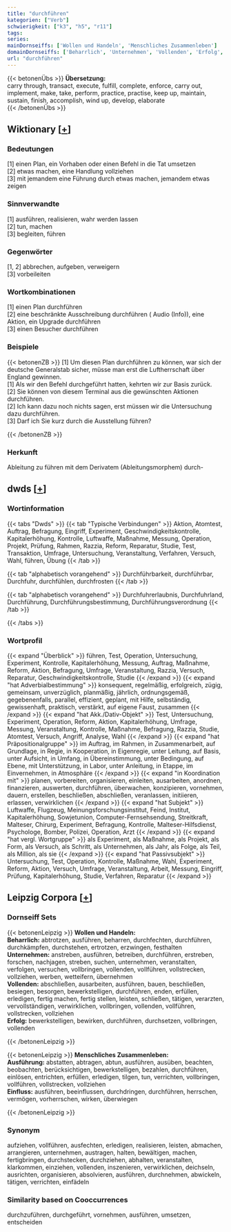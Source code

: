 ```yaml
---
title: "durchführen"
kategorien: ["Verb"]
schwierigkeit: ["k3", "h5", "r11"]
tags:
series:
mainDornseiffs: ['Wollen und Handeln', 'Menschliches Zusammenleben']
domainDornseiffs: ['Beharrlich', 'Unternehmen', 'Vollenden', 'Erfolg', 'Ausführung', 'Einfluss']
url: "durchführen"
---
```


{{< betonenÜbs >}}
**Übersetzung:**  
carry through, transact, execute, fulfill, complete, enforce, carry out, implement, make, take, perform, practice, practise, keep up, maintain, sustain, finish, accomplish, wind up, develop, elaborate  
{{< /betonenÜbs >}}

## Wiktionary [[+](https://de.wiktionary.org/wiki/durchführen)]

### Bedeutungen
[1] einen Plan, ein Vorhaben oder einen Befehl in die Tat umsetzen  
[2] etwas machen, eine Handlung vollziehen  
[3] mit jemandem eine Führung durch etwas machen, jemandem etwas zeigen  

### Sinnverwandte
[1] ausführen, realisieren, wahr werden lassen  
[2] tun, machen  
[3] begleiten, führen  

### Gegenwörter
[1, 2] abbrechen, aufgeben, verweigern  
[3] vorbeileiten  

### Wortkombinationen
[1] einen Plan durchführen  
[2] eine beschränkte Ausschreibung durchführen ( Audio (Info)), eine Aktion, ein Upgrade durchführen  
[3] einen Besucher durchführen  

### Beispiele
{{< betonenZB >}}
[1] Um diesen Plan durchführen zu können, war sich der deutsche Generalstab sicher, müsse man erst die Luftherrschaft über England gewinnen.  
[1] Als wir den Befehl durchgeführt hatten, kehrten wir zur Basis zurück.  
[2] Sie können von diesem Terminal aus die gewünschten Aktionen durchführen.  
[2] Ich kann dazu noch nichts sagen, erst müssen wir die Untersuchung dazu durchführen.  
[3] Darf ich Sie kurz durch die Ausstellung führen?  

{{< /betonenZB >}}
### Herkunft
Ableitung zu führen mit dem Derivatem (Ableitungsmorphem) durch-  



## dwds [[+](https://www.dwds.de/wb/durchführen)]

### Wortinformation
{{< tabs "Dwds" >}}
{{< tab "Typische Verbindungen" >}}
Aktion, Atomtest, Auftrag, Befragung, Eingriff, Experiment, Geschwindigkeitskontrolle, Kapitalerhöhung, Kontrolle, Luftwaffe, Maßnahme, Messung, Operation, Projekt, Prüfung, Rahmen, Razzia, Reform, Reparatur, Studie, Test, Transaktion, Umfrage, Untersuchung, Veranstaltung, Verfahren, Versuch, Wahl, führen, Übung
{{< /tab >}}

{{< tab "alphabetisch vorangehend" >}}
Durchführbarkeit, durchführbar, Durchfuhr, durchfühlen, durchfrosten
{{< /tab >}}

{{< tab "alphabetisch vorangehend" >}}
Durchfuhrerlaubnis, Durchfuhrland, Durchführung, Durchführungsbestimmung, Durchführungsverordnung
{{< /tab >}}

{{< /tabs >}}

### Wortprofil
{{< expand "Überblick" >}} führen, Test, Operation, Untersuchung, Experiment, Kontrolle, Kapitalerhöhung, Messung, Auftrag, Maßnahme, Reform, Aktion, Befragung, Umfrage, Veranstaltung, Razzia, Versuch, Reparatur, Geschwindigkeitskontrolle, Studie {{< /expand >}}
{{< expand "hat Adverbialbestimmung" >}} konsequent, regelmäßig, erfolgreich, zügig, gemeinsam, unverzüglich, planmäßig, jährlich, ordnungsgemäß, gegebenenfalls, parallel, effizient, geplant, mit Hilfe, selbständig, gewissenhaft, praktisch, verstärkt, auf eigene Faust, zusammen {{< /expand >}}
{{< expand "hat Akk./Dativ-Objekt" >}} Test, Untersuchung, Experiment, Operation, Reform, Aktion, Kapitalerhöhung, Umfrage, Messung, Veranstaltung, Kontrolle, Maßnahme, Befragung, Razzia, Studie, Atomtest, Versuch, Angriff, Analyse, Wahl {{< /expand >}}
{{< expand "hat Präpositionalgruppe" >}} im Auftrag, im Rahmen, in Zusammenarbeit, auf Grundlage, in Regie, in Kooperation, in Eigenregie, unter Leitung, auf Basis, unter Aufsicht, in Umfang, in Übereinstimmung, unter Bedingung, auf Ebene, mit Unterstützung, in Labor, unter Anleitung, in Etappe, im Einvernehmen, in Atmosphäre {{< /expand >}}
{{< expand "in Koordination mit" >}} planen, vorbereiten, organisieren, einleiten, ausarbeiten, anordnen, finanzieren, auswerten, durchführen, überwachen, konzipieren, vornehmen, dauern, erstellen, beschließen, abschließen, veranlassen, initiieren, erlassen, verwirklichen {{< /expand >}}
{{< expand "hat Subjekt" >}} Luftwaffe, Flugzeug, Meinungsforschungsinstitut, Feind, Institut, Kapitalerhöhung, Sowjetunion, Computer-Fernsehsendung, Streitkraft, Malteser, Chirurg, Experiment, Befragung, Kontrolle, Malteser-Hilfsdienst, Psychologe, Bomber, Polizei, Operation, Arzt {{< /expand >}}
{{< expand "hat vergl. Wortgruppe" >}} als Experiment, als Maßnahme, als Projekt, als Form, als Versuch, als Schritt, als Unternehmen, als Jahr, als Folge, als Teil, als Million, als sie {{< /expand >}}
{{< expand "hat Passivsubjekt" >}} Untersuchung, Test, Operation, Kontrolle, Maßnahme, Wahl, Experiment, Reform, Aktion, Versuch, Umfrage, Veranstaltung, Arbeit, Messung, Eingriff, Prüfung, Kapitalerhöhung, Studie, Verfahren, Reparatur {{< /expand >}}

## Leipzig Corpora [[+](https://corpora.uni-leipzig.de/en/res?word=durchführen&corpusId=deu_newscrawl-public_2018)]

### Dornseiff Sets
{{< betonenLeipzig >}}
**Wollen und Handeln:**  
**Beharrlich:** abtrotzen, ausführen, beharren, durchfechten, durchführen, durchkämpfen, durchstehen, ertrotzen, erzwingen, festhalten  
**Unternehmen:** anstreben, ausführen, betreiben, durchführen, erstreben, forschen, nachjagen, streben, suchen, unternehmen, veranstalten, verfolgen, versuchen, vollbringen, vollenden, vollführen, vollstrecken, vollziehen, werben, wetteifern, übernehmen  
**Vollenden:** abschließen, ausarbeiten, ausführen, bauen, beschließen, besiegen, besorgen, bewerkstelligen, durchführen, enden, erfüllen, erledigen, fertig machen, fertig stellen, leisten, schließen, tätigen, verarzten, vervollständigen, verwirklichen, vollbringen, vollenden, vollführen, vollstrecken, vollziehen  
**Erfolg:** bewerkstelligen, bewirken, durchführen, durchsetzen, vollbringen, vollenden  

{{< /betonenLeipzig >}}


{{< betonenLeipzig >}}
**Menschliches Zusammenleben:**  
**Ausführung:** abstatten, abtragen, abtun, ausführen, ausüben, beachten, beobachten, berücksichtigen, bewerkstelligen, bezahlen, durchführen, einlösen, entrichten, erfüllen, erledigen, tilgen, tun, verrichten, vollbringen, vollführen, vollstrecken, vollziehen  
**Einfluss:** ausführen, beeinflussen, durchdringen, durchführen, herrschen, vermögen, vorherrschen, wirken, überwiegen  

{{< /betonenLeipzig >}}

### Synonym
aufziehen, vollführen, ausfechten, erledigen, realisieren, leisten, abmachen, arrangieren, unternehmen, austragen, halten, bewältigen, machen, fertigbringen, durchstecken, durchziehen, abhalten, veranstalten, klarkommen, einziehen, vollenden, inszenieren, verwirklichen, deichseln, ausrichten, organisieren, absolvieren, ausführen, durchnehmen, abwickeln, tätigen, verrichten, einfädeln


### Similarity based on Cooccurrences
durchzuführen, durchgeführt, vornehmen, ausführen, umsetzen, entscheiden

